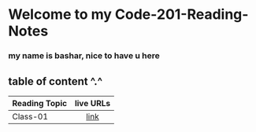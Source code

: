 # Welcome to my Code-201-Reading-Notes


### my name is bashar, nice to have u here 

## table of content ^.^ 

| Reading Topic       | live URLs     | 
| :------------- | :----------: |
|  Class-01 |[link](https://bashar-syouri.github.io/reading-notes/Class-01)   |